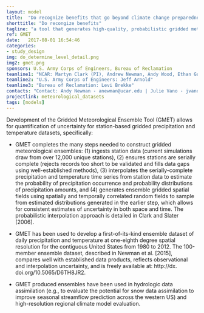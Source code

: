 ```yaml
---
layout: model
title:  "Do recognize benefits that go beyond climate change preparedness"
shorttitle: "Do recongize benefits"
tagline: "a tool that generates high-quality, probabilistic gridded meteorological fields for use in climate model evaluation, hydrologic modeling, and hydrologic data assimilation"
ref: GMET 
date:   2017-08-01 16:54:46
categories:
- study_design
img: do_determine_level_detail.png
img2: gmet.png
sponsors: U.S. Army Corps of Engineers, Bureau of Reclamation
teamline1: "NCAR: Martyn Clark (PI), Andrew Newman, Andy Wood, Ethan Gutmann"
teamline2: "U.S. Army Corps of Engineers: Jeff Arnold"
teamline3: "Bureau of Reclamation: Levi Brekke"
contacts: "Contact: Andy Newman - anewman@ucar.edu | Julie Vano - jvano@ucar.edu"
projectlink: meteorological_datasets
tags: [models]
---
```


Development of the Gridded Meteorological Ensemble Tool (GMET) allows for quantification of uncertainty for station-based gridded precipitation and temperature datasets, specifically:

*	GMET completes the many steps needed to construct gridded meteorological ensembles: (1) ingests station data (current simulations draw from over 12,000 unique stations), (2) ensures stations are serially complete (rejects records too short to be validated and fills data gaps using well-established methods), (3) interpolates the serially-complete precipitation and temperature time series from station data to estimate the probability of precipitation occurrence and probability distributions of precipitation amounts, and (4) generates ensemble gridded spatial fields using spatially and temporally correlated random fields to sample from estimated distributions generated in the earlier step, which allows for consistent estimates of uncertainty in both space and time.  The probabilistic interpolation approach is detailed in Clark and Slater [2006].

*	GMET has been used to develop a first-of-its-kind ensemble dataset of daily precipitation and temperature at one-eighth degree spatial resolution for the contiguous United States from 1980 to 2012. The 100-member ensemble dataset, described in Newman et al. [2015], compares well with established data products, reflects observational and interpolation uncertainty, and is freely available at: http://dx. doi.org/10.5065/D6TH8JR2.

*	GMET produced ensembles have been used in hydrologic data assimilation (e.g., to evaluate the potential for snow data assimilation to improve seasonal streamflow prediction across the western US) and high-resolution regional climate model evaluation.

